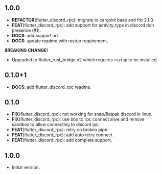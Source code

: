 ## 1.0.0

 - **REFACTOR**(flutter_discord_rpc): migrate to cargokit base and frb 2.1.0.
 - **FEAT**(flutter_discord_rpc): add support for activity_type in discord rich presence (#1).
 - **DOCS**: add support url.
 - **DOCS**: update readme with rustup requirement.

**BREAKING CHANGE!** 
 - Upgraded to flutter_rust_bridge v2 which requires `rustup` to be installed.

## 0.1.0+1

 - **DOCS**: add flutter_discord_rpc readme.

## 0.1.0

 - **FIX**(flutter_discord_rpc): not working for snap/flatpak discord in linux.
 - **FIX**(flutter_discord_rpc): use box to rpc connect alive and remove sandbox to allow connecting to discord ipc.
 - **FEAT**(flutter_discord_rpc): retry on broken pipe.
 - **FEAT**(flutter_discord_rpc): add auto retry connect.
 - **FEAT**(flutter_discord_rpc): add complete support.

## 1.0.0

- Initial version.
